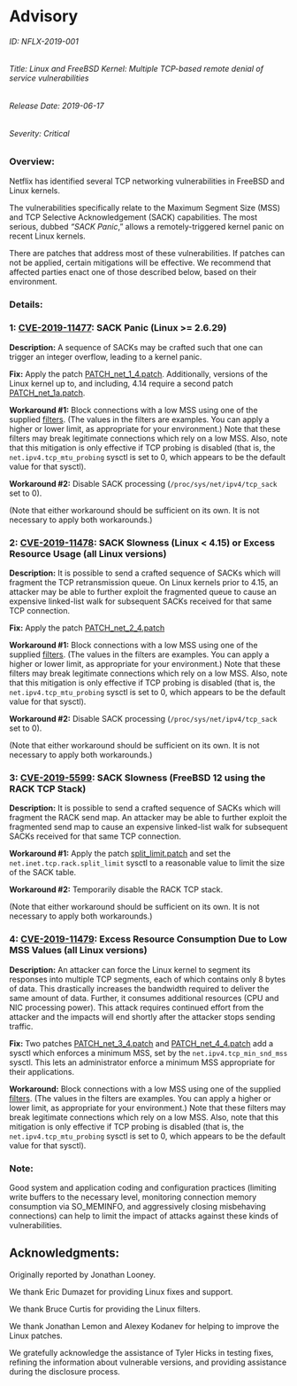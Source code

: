 # Advisory
###### ID: NFLX-2019-001

###### Title: Linux and FreeBSD Kernel: Multiple TCP-based remote denial of service vulnerabilities

###### Release Date: 2019-06-17

###### Severity: Critical

### Overview:

Netflix has identified several TCP networking vulnerabilities in FreeBSD and Linux kernels.

The vulnerabilities specifically relate to the Maximum Segment Size (MSS) and TCP Selective Acknowledgement (SACK) capabilities. The most serious, dubbed _“SACK Panic_,” allows a remotely-triggered kernel panic on recent Linux kernels.

There are patches that address most of these vulnerabilities. If patches can not be applied, certain mitigations will be effective. We recommend that affected parties enact one of those described below, based on their environment.

### Details:

### 1: [CVE-2019-11477](https://cve.mitre.org/cgi-bin/cvename.cgi?name=CVE-2019-11477): SACK Panic (Linux >= 2.6.29)

__Description:__
A sequence of SACKs may be crafted such that one can trigger an integer overflow, leading to a kernel panic.

__Fix:__ Apply the patch [PATCH_net_1_4.patch](2019-001/PATCH_net_1_4.patch). Additionally, versions of the Linux kernel up to, and including, 4.14 require a second patch [PATCH_net_1a.patch](2019-001/PATCH_net_1a.patch).

__Workaround #1:__ Block connections with a low MSS using one of the supplied [filters](2019-001/block-low-mss/README.md). (The values in the filters are examples. You can apply a higher or lower limit, as appropriate for your environment.) Note that these filters may break legitimate connections which rely on a low MSS. Also, note that this mitigation is only effective if TCP probing is disabled (that is, the `net.ipv4.tcp_mtu_probing` sysctl is set to 0, which appears to be the default value for that sysctl).

__Workaround #2:__ Disable SACK processing (`/proc/sys/net/ipv4/tcp_sack` set to 0).

(Note that either workaround should be sufficient on its own. It is not necessary to apply both workarounds.)


### 2: [CVE-2019-11478](https://cve.mitre.org/cgi-bin/cvename.cgi?name=CVE-2019-11478): SACK Slowness (Linux < 4.15) or Excess Resource Usage (all Linux versions)

__Description:__ It is possible to send a crafted sequence of SACKs which will fragment the TCP retransmission queue. On Linux kernels prior to 4.15, an attacker may be able to further exploit the fragmented queue to cause an expensive linked-list walk for subsequent SACKs received for that same TCP connection.

__Fix:__ Apply the patch [PATCH_net_2_4.patch](2019-001/PATCH_net_2_4.patch)

__Workaround #1:__ Block connections with a low MSS using one of the supplied [filters](2019-001/block-low-mss/README.md). (The values in the filters are examples. You can apply a higher or lower limit, as appropriate for your environment.) Note that these filters may break legitimate connections which rely on a low MSS. Also, note that this mitigation is only effective if TCP probing is disabled (that is, the `net.ipv4.tcp_mtu_probing` sysctl is set to 0, which appears to be the default value for that sysctl).

__Workaround #2:__ Disable SACK processing (`/proc/sys/net/ipv4/tcp_sack` set to 0).

(Note that either workaround should be sufficient on its own. It is not necessary to apply both workarounds.)


### 3: [CVE-2019-5599](https://cve.mitre.org/cgi-bin/cvename.cgi?name=CVE-2019-5599): SACK Slowness (FreeBSD 12 using the RACK TCP Stack)

__Description:__ It is possible to send a crafted sequence of SACKs which will fragment the RACK send map. An attacker may be able to further exploit the fragmented send map to cause an expensive linked-list walk for subsequent SACKs received for that same TCP connection.

__Workaround #1:__ Apply the patch [split_limit.patch](2019-001/split_limit.patch) and set the `net.inet.tcp.rack.split_limit` sysctl to a reasonable value to limit the size of the SACK table.

__Workaround #2:__ Temporarily disable the RACK TCP stack.

(Note that either workaround should be sufficient on its own. It is not necessary to apply both workarounds.)


### 4: [CVE-2019-11479](https://cve.mitre.org/cgi-bin/cvename.cgi?name=CVE-2019-11479): Excess Resource Consumption Due to Low MSS Values (all Linux versions)

__Description:__ An attacker can force the Linux kernel to segment its responses into multiple TCP segments, each of which contains only 8 bytes of data. This drastically increases the bandwidth required to deliver the same amount of data. Further, it consumes additional resources (CPU and NIC processing power). This attack requires continued effort from the attacker and the impacts will end shortly after the attacker stops sending traffic.

__Fix:__ Two patches [PATCH_net_3_4.patch](2019-001/PATCH_net_3_4.patch) and [PATCH_net_4_4.patch](2019-001/PATCH_net_4_4.patch) add a sysctl which enforces a minimum MSS, set by the `net.ipv4.tcp_min_snd_mss` sysctl. This lets an administrator enforce a minimum MSS appropriate for their applications.

__Workaround:__ Block connections with a low MSS using one of the supplied [filters](2019-001/block-low-mss/README.md). (The values in the filters are examples. You can apply a higher or lower limit, as appropriate for your environment.) Note that these filters may break legitimate connections which rely on a low MSS. Also, note that this mitigation is only effective if TCP probing is disabled (that is, the `net.ipv4.tcp_mtu_probing` sysctl is set to 0, which appears to be the default value for that sysctl).


### Note:
Good system and application coding and configuration practices (limiting write buffers to the necessary level, monitoring connection memory consumption via SO_MEMINFO, and aggressively closing misbehaving connections) can help to limit the impact of attacks against these kinds of vulnerabilities.


## Acknowledgments:
Originally reported by Jonathan Looney.

We thank Eric Dumazet for providing Linux fixes and support.

We thank Bruce Curtis for providing the Linux filters.

We thank Jonathan Lemon and Alexey Kodanev for helping to improve the Linux patches.

We gratefully acknowledge the assistance of Tyler Hicks in testing fixes, refining the information about vulnerable versions, and providing assistance during the disclosure process.
